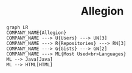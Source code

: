 <h1 align="center">Allegion</h1>

```mermaid
graph LR
COMPANY_NAME{Allegion}
COMPANY_NAME ---> U{Users} ---> UN[3]
COMPANY_NAME ---> R{Repositories} ---> RN[3]
COMPANY_NAME ---> G{Gists} ---> GN[2]
COMPANY_NAME ---> ML{Most Used<br>Languages}
ML --> Java[Java]
ML --> HTML[HTML]
```
